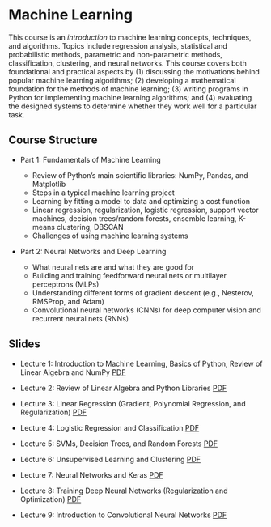 # Machine Learning 

This course is an *introduction* to machine learning concepts, techniques, and algorithms. Topics include regression analysis, statistical and probabilistic methods, parametric and non-parametric methods, classification, clustering, and neural networks. This course covers both foundational and practical aspects by (1) discussing the motivations behind popular machine learning algorithms; (2) developing a mathematical foundation for the methods of machine learning; (3) writing programs in Python for implementing machine learning algorithms; and (4) evaluating the designed systems to determine whether they work well for a particular task.

## Course Structure

- Part 1: Fundamentals of Machine Learning
    - Review of Python’s main scientific libraries: NumPy, Pandas, and Matplotlib
    - Steps in a typical machine learning project
    - Learning by fitting a model to data and optimizing a cost function 
    - Linear regression, regularization, logistic regression, support vector machines, decision trees/random forests, ensemble learning, K-means clustering, DBSCAN
    - Challenges of using machine learning systems

- Part 2: Neural Networks and Deep Learning
    - What neural nets are and what they are good for 
    - Building and training feedforward neural nets or multilayer perceptrons (MLPs)
    - Understanding different forms of gradient descent (e.g., Nesterov, RMSProp, and Adam)
    - Convolutional neural networks (CNNs) for deep computer vision and recurrent neural nets (RNNs)

## Slides 
- Lecture 1: Introduction to Machine Learning, Basics of Python, Review of Linear Algebra and NumPy [PDF](https://github.com/farhad-pourkamali/machine-learning/blob/main/01_lecture1.pdf)

- Lecture 2: Review of Linear Algebra and Python Libraries [PDF](https://github.com/farhad-pourkamali/machine-learning/blob/main/02_lecture2.pdf)

- Lecture 3: Linear Regression (Gradient, Polynomial Regression, and Regularization) [PDF](https://github.com/farhad-pourkamali/machine-learning/blob/main/03_lecture3.pdf)

- Lecture 4: Logistic Regression and Classification [PDF](https://github.com/farhad-pourkamali/machine-learning/blob/main/04_lecture4.pdf)

- Lecture 5: SVMs, Decision Trees, and Random Forests [PDF](https://github.com/farhad-pourkamali/machine-learning/blob/main/05_lecture5.pdf)

- Lecture 6: Unsupervised Learning and Clustering [PDF](https://github.com/farhad-pourkamali/machine-learning/blob/main/06_lecture6.pdf)

- Lecture 7: Neural Networks and Keras [PDF](https://github.com/farhad-pourkamali/machine-learning/blob/main/07_lecture7.pdf)

- Lecture 8: Training Deep Neural Networks (Regularization and Optimization) [PDF](https://github.com/farhad-pourkamali/machine-learning/blob/main/08_lecture8.pdf)

- Lecture 9: Introduction to Convolutional Neural Networks [PDF](https://github.com/farhad-pourkamali/machine-learning/blob/main/08_lecture9.pdf)



